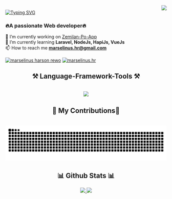 <img align="right" src="https://visitor-badge.laobi.icu/badge?page_id=marselhr.marselhr" />

[![Typing SVG](https://readme-typing-svg.demolab.com/?font=Righteous&size=35&center=true&vCenter=true&width=500&height=70&duration=5000&lines=Hi+There!👋+I'm+Marsel+)](https://git.io/typing-svg)

<h3 align="left">🔥A passionate Web developer🔥</h3>

 🔭 I’m currently working on [Zemilan-Po-App](https://github.com/marselhr/zemilan-po-app) <br/>
 🌱 I’m currently learning **Laravel, NodeJs, HapiJs, VueJs** <br/>
 📫 How to reach me **marselinus.hr@gmail.com**
 
<p align="left">
<a href="https://linkedin.com/in/marselinus-harson-rewo-813166273" target="blank"><img align="center" src="https://raw.githubusercontent.com/rahuldkjain/github-profile-readme-generator/master/src/images/icons/Social/linked-in-alt.svg" alt="marselinus harson rewo" height="30" width="40" /></a>
<a href="https://instagram.com/marselinus.hr" target="blank"><img align="center" src="https://raw.githubusercontent.com/rahuldkjain/github-profile-readme-generator/master/src/images/icons/Social/instagram.svg" alt="marselinus.hr" height="30" width="40" /></a>
</p>

<h2 align="center">⚒️ Language-Framework-Tools ⚒️</h2>
<br/>
<div align="center">
    <img src="https://skillicons.dev/icons?i=html,css,bootstrap,figma,bash,js,jquery,vue,php,laravel,nodejs,expressjs,java,cpp,c,mongodb,mysql,docker,vscode,postman,git,gitlab,aws,powershell&perline=6" />
</div>


<h2 align="center">🐍 My Contributions🐍</h2>


<br/>

<img alt="snake eating my contibutions" src="https://raw.githubusercontent.com/marselhr/marselhr/output/github-contribution-grid-snake-dark.svg" />

<h2 align="center"> 📊 Github Stats 📊 </h2>
<p align="center">
<a href="https://github.com/marselhr">
  <img height="180em" src="https://github-readme-stats-eight-theta.vercel.app/api?username=marselhr&show_icons=true&theme=algolia&include_all_commits=true&count_private=true"/>
  <img height="180em"  src="https://github-readme-stats-eight-theta.vercel.app/api/top-langs/?username=marselhr&layout=compact&langs_count=8&theme=algolia"/>
 
</a>
</p>
 

